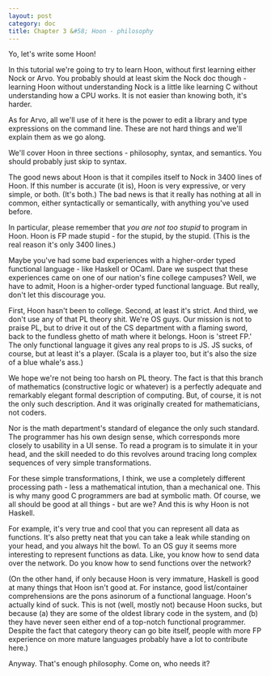 ```yaml
---
layout: post
category: doc
title: Chapter 3 &#58; Hoon - philosophy
---
```


Yo, let's write some Hoon!

In this tutorial we're going to try to learn Hoon, without first
learning either Nock or Arvo.  You probably should at least skim
the Nock doc though - learning Hoon without understanding Nock is
a little like learning C without understanding how a CPU works.
It is not easier than knowing both, it's harder.

As for Arvo, all we'll use of it here is the power to edit a
library and type expressions on the command line.  These are
not hard things and we'll explain them as we go along.

We'll cover Hoon in three sections - philosophy, syntax, and
semantics.  You should probably just skip to syntax.

The good news about Hoon is that it compiles itself to Nock in
3400 lines of Hoon.  If this number is accurate (it is), Hoon 
is very expressive, or very simple, or both.  (It's both.)  The
bad news is that it really has nothing at all in common, either
syntactically or semantically, with anything you've used before.

In particular, please remember that _you are not too stupid_ to
program in Hoon.  Hoon is FP made stupid - for the stupid, by the
stupid.  (This is the real reason it's only 3400 lines.)

Maybe you've had some bad experiences with a higher-order typed
functional language - like Haskell or OCaml.  Dare we suspect
that these experiences came on one of our nation's fine college
campuses?  Well, we have to admit, Hoon is a higher-order typed
functional language.  But really, don't let this discourage you.

First, Hoon hasn't been to college.  Second, at least it's
strict.  And third, we don't use any of that PL theory shit.
We're OS guys.  Our mission is not to praise PL, but to drive it
out of the CS department with a flaming sword, back to the
fundless ghetto of math where it belongs.  Hoon is 'street FP.'
The only functional language it gives any real props to is JS.
JS sucks, of course, but at least it's a player.  (Scala is a
player too, but it's also the size of a blue whale's ass.)

We hope we're not being too harsh on PL theory.  The fact is that
this branch of mathematics (constructive logic or whatever) is a
perfectly adequate and remarkably elegant formal description of
computing.  But, of course, it is not the only such description.
And it was originally created for mathematicians, not coders.

Nor is the math department's standard of elegance the only such
standard.  The programmer has his own design sense, which
corresponds more closely to usability in a UI sense.  To read a
program is to simulate it in your head, and the skill needed to
do this revolves around tracing long complex sequences of very
simple transformations.  

For these simple transformations, I think, we use a completely
different processing path - less a mathematical intution, than a
mechanical one.  This is why many good C programmers are bad at
symbolic math.  Of course, we all should be good at all things -
but are we?  And this is why Hoon is not Haskell.

For example, it's very true and cool that you can represent all
data as functions.  It's also pretty neat that you can take a
leak while standing on your head, and you always hit the bowl.
To an OS guy it seems more interesting to represent functions as
data.  Like, you know how to send data over the network.  Do you
know how to send functions over the network?

(On the other hand, if only because Hoon is very immature, Haskell 
is good at many things that Hoon isn't good at.  For instance,
good list/container comprehensions are the pons asinorum of a
functional language.  Hoon's actually kind of suck.  This is not 
(well, mostly not) because Hoon sucks, but because (a) they are
some of the oldest library code in the system, and (b) they have 
never seen either end of a top-notch functional programmer.
Despite the fact that category theory can go bite itself, people
with more FP experience on more mature languages probably have a
lot to contribute here.)
 
Anyway.  That's enough philosophy.  Come on, who needs it?
